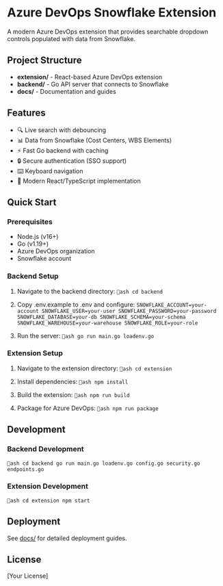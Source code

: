 # Azure DevOps Snowflake Extension

A modern Azure DevOps extension that provides searchable dropdown controls populated with data from Snowflake.

## Project Structure

- **extension/** - React-based Azure DevOps extension
- **backend/** - Go API server that connects to Snowflake
- **docs/** - Documentation and guides

## Features

- 🔍 Live search with debouncing
- 📊 Data from Snowflake (Cost Centers, WBS Elements)
- ⚡ Fast Go backend with caching
- 🔒 Secure authentication (SSO support)
- ⌨️ Keyboard navigation
- 🎨 Modern React/TypeScript implementation

## Quick Start

### Prerequisites

- Node.js (v16+)
- Go (v1.19+)
- Azure DevOps organization
- Snowflake account

### Backend Setup

1. Navigate to the backend directory:
   `ash
   cd backend
   `

2. Copy .env.example to .env and configure:
   `
   SNOWFLAKE_ACCOUNT=your-account
   SNOWFLAKE_USER=your-user
   SNOWFLAKE_PASSWORD=your-password
   SNOWFLAKE_DATABASE=your-db
   SNOWFLAKE_SCHEMA=your-schema
   SNOWFLAKE_WAREHOUSE=your-warehouse
   SNOWFLAKE_ROLE=your-role
   `

3. Run the server:
   `ash
   go run main.go loadenv.go
   `

### Extension Setup

1. Navigate to the extension directory:
   `ash
   cd extension
   `

2. Install dependencies:
   `ash
   npm install
   `

3. Build the extension:
   `ash
   npm run build
   `

4. Package for Azure DevOps:
   `ash
   npm run package
   `

## Development

### Backend Development
`ash
cd backend
go run main.go loadenv.go config.go security.go endpoints.go
`

### Extension Development
`ash
cd extension
npm start
`

## Deployment

See [docs/](docs/) for detailed deployment guides.

## License

[Your License]
